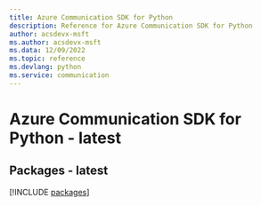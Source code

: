 ```yaml
---
title: Azure Communication SDK for Python
description: Reference for Azure Communication SDK for Python
author: acsdevx-msft
ms.author: acsdevx-msft
ms.data: 12/09/2022
ms.topic: reference
ms.devlang: python
ms.service: communication
---
```

# Azure Communication SDK for Python - latest
## Packages - latest
[!INCLUDE [packages](communication-index.md)]